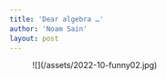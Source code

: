 ```yaml
---
title: 'Dear algebra …'
author: 'Noam Sain'
layout: post
---
```


<figure class="wp-block-image size-full">![](/assets/2022-10-funny02.jpg)</figure>